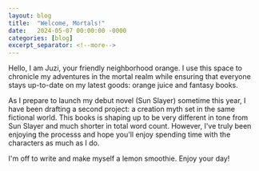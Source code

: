 ```yaml
---
layout: blog
title:  "Welcome, Mortals!"
date:   2024-05-07 00:00:00 -0000
categories: [blog]
excerpt_separator: <!--more-->
---
```


Hello, I am Juzi, your friendly neighborhood orange. I use this space to chronicle my adventures in the mortal realm while ensuring that everyone stays up-to-date on my latest goods: orange juice and fantasy books.
<!--more-->

As I prepare to launch my debut novel (Sun Slayer) sometime this year, I have been drafting a second project: a creation myth set in the same fictional world. This books is shaping up to be very different in tone from Sun Slayer and much shorter in total word count. However, I've truly been enjoying the processs and hope you'll enjoy spending time with the characters as much as I do.

I'm off to write and make myself a lemon smoothie. Enjoy your day!
